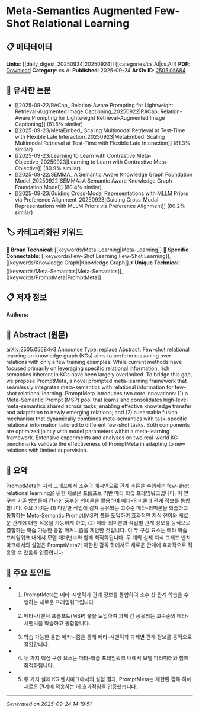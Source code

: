 <!-- KEYWORD_LINKING_METADATA:
{
  "processed_timestamp": "2025-09-24T14:19:51.233470",
  "vocabulary_version": "1.0",
  "selected_keywords": [
    "Few-Shot Learning",
    "Knowledge Graph",
    "Meta-Semantics",
    "Meta-Learning",
    "PromptMeta"
  ],
  "rejected_keywords": [],
  "similarity_scores": {
    "Few-Shot Learning": 0.82,
    "Knowledge Graph": 0.85,
    "Meta-Semantics": 0.78,
    "Meta-Learning": 0.8,
    "PromptMeta": 0.79
  },
  "extraction_method": "AI_prompt_based",
  "budget_applied": true,
  "candidates_json": {
    "candidates": [
      {
        "surface": "Few-Shot Relational Learning",
        "canonical": "Few-Shot Learning",
        "aliases": [
          "Few-Shot Relation Learning"
        ],
        "category": "specific_connectable",
        "rationale": "Links to the concept of few-shot learning, which is crucial for understanding the paper's focus on learning with limited examples.",
        "novelty_score": 0.55,
        "connectivity_score": 0.87,
        "specificity_score": 0.78,
        "link_intent_score": 0.82
      },
      {
        "surface": "Knowledge Graph",
        "canonical": "Knowledge Graph",
        "aliases": [
          "KG"
        ],
        "category": "specific_connectable",
        "rationale": "Central to the paper's methodology and connects with existing work on graph-based learning.",
        "novelty_score": 0.45,
        "connectivity_score": 0.89,
        "specificity_score": 0.8,
        "link_intent_score": 0.85
      },
      {
        "surface": "Meta-Semantics",
        "canonical": "Meta-Semantics",
        "aliases": [
          "Meta Semantic"
        ],
        "category": "unique_technical",
        "rationale": "Introduces a novel concept that is essential for understanding the proposed framework.",
        "novelty_score": 0.72,
        "connectivity_score": 0.65,
        "specificity_score": 0.83,
        "link_intent_score": 0.78
      },
      {
        "surface": "Meta-Learning Framework",
        "canonical": "Meta-Learning",
        "aliases": [
          "Meta Learning Framework"
        ],
        "category": "broad_technical",
        "rationale": "Provides a broad technical context for the paper's approach, linking it to the meta-learning domain.",
        "novelty_score": 0.5,
        "connectivity_score": 0.75,
        "specificity_score": 0.7,
        "link_intent_score": 0.8
      },
      {
        "surface": "PromptMeta",
        "canonical": "PromptMeta",
        "aliases": [],
        "category": "unique_technical",
        "rationale": "Represents the specific framework introduced by the authors, crucial for understanding the paper's contribution.",
        "novelty_score": 0.85,
        "connectivity_score": 0.6,
        "specificity_score": 0.9,
        "link_intent_score": 0.79
      }
    ],
    "ban_list_suggestions": [
      "reasoning",
      "training examples",
      "limited supervision"
    ]
  },
  "decisions": [
    {
      "candidate_surface": "Few-Shot Relational Learning",
      "resolved_canonical": "Few-Shot Learning",
      "decision": "linked",
      "scores": {
        "novelty": 0.55,
        "connectivity": 0.87,
        "specificity": 0.78,
        "link_intent": 0.82
      }
    },
    {
      "candidate_surface": "Knowledge Graph",
      "resolved_canonical": "Knowledge Graph",
      "decision": "linked",
      "scores": {
        "novelty": 0.45,
        "connectivity": 0.89,
        "specificity": 0.8,
        "link_intent": 0.85
      }
    },
    {
      "candidate_surface": "Meta-Semantics",
      "resolved_canonical": "Meta-Semantics",
      "decision": "linked",
      "scores": {
        "novelty": 0.72,
        "connectivity": 0.65,
        "specificity": 0.83,
        "link_intent": 0.78
      }
    },
    {
      "candidate_surface": "Meta-Learning Framework",
      "resolved_canonical": "Meta-Learning",
      "decision": "linked",
      "scores": {
        "novelty": 0.5,
        "connectivity": 0.75,
        "specificity": 0.7,
        "link_intent": 0.8
      }
    },
    {
      "candidate_surface": "PromptMeta",
      "resolved_canonical": "PromptMeta",
      "decision": "linked",
      "scores": {
        "novelty": 0.85,
        "connectivity": 0.6,
        "specificity": 0.9,
        "link_intent": 0.79
      }
    }
  ]
}
-->

# Meta-Semantics Augmented Few-Shot Relational Learning

## 📋 메타데이터

**Links**: [[daily_digest_20250924|20250924]] [[categories/cs.AI|cs.AI]]
**PDF**: [Download](https://arxiv.org/pdf/2505.05684.pdf)
**Category**: cs.AI
**Published**: 2025-09-24
**ArXiv ID**: [2505.05684](https://arxiv.org/abs/2505.05684)

## 🔗 유사한 논문
- [[2025-09-22/RACap_ Relation-Aware Prompting for Lightweight Retrieval-Augmented Image Captioning_20250922|RACap: Relation-Aware Prompting for Lightweight Retrieval-Augmented Image Captioning]] (81.5% similar)
- [[2025-09-23/MetaEmbed_ Scaling Multimodal Retrieval at Test-Time with Flexible Late Interaction_20250923|MetaEmbed: Scaling Multimodal Retrieval at Test-Time with Flexible Late Interaction]] (81.3% similar)
- [[2025-09-23/Learning to Learn with Contrastive Meta-Objective_20250923|Learning to Learn with Contrastive Meta-Objective]] (80.9% similar)
- [[2025-09-22/SEMMA_ A Semantic Aware Knowledge Graph Foundation Model_20250922|SEMMA: A Semantic Aware Knowledge Graph Foundation Model]] (80.4% similar)
- [[2025-09-23/Guiding Cross-Modal Representations with MLLM Priors via Preference Alignment_20250923|Guiding Cross-Modal Representations with MLLM Priors via Preference Alignment]] (80.2% similar)

## 🏷️ 카테고리화된 키워드
**🧠 Broad Technical**: [[keywords/Meta-Learning|Meta-Learning]]
**🔗 Specific Connectable**: [[keywords/Few-Shot Learning|Few-Shot Learning]], [[keywords/Knowledge Graph|Knowledge Graph]]
**⚡ Unique Technical**: [[keywords/Meta-Semantics|Meta-Semantics]], [[keywords/PromptMeta|PromptMeta]]

## 📋 저자 정보

**Authors:** 

## 📄 Abstract (원문)

arXiv:2505.05684v3 Announce Type: replace 
Abstract: Few-shot relational learning on knowledge graph (KGs) aims to perform reasoning over relations with only a few training examples. While current methods have focused primarily on leveraging specific relational information, rich semantics inherent in KGs have been largely overlooked. To bridge this gap, we propose PromptMeta, a novel prompted meta-learning framework that seamlessly integrates meta-semantics with relational information for few-shot relational learning. PromptMeta introduces two core innovations: (1) a Meta-Semantic Prompt (MSP) pool that learns and consolidates high-level meta-semantics shared across tasks, enabling effective knowledge transfer and adaptation to newly emerging relations; and (2) a learnable fusion mechanism that dynamically combines meta-semantics with task-specific relational information tailored to different few-shot tasks. Both components are optimized jointly with model parameters within a meta-learning framework. Extensive experiments and analyses on two real-world KG benchmarks validate the effectiveness of PromptMeta in adapting to new relations with limited supervision.

## 📝 요약

PromptMeta는 지식 그래프에서 소수의 예시만으로 관계 추론을 수행하는 few-shot relational learning을 위한 새로운 프롬프트 기반 메타 학습 프레임워크입니다. 이 연구는 기존 방법들이 간과한 풍부한 의미론을 활용하여 메타-의미론과 관계 정보를 통합합니다. 주요 기여는 (1) 다양한 작업에 걸쳐 공유되는 고수준 메타-의미론을 학습하고 통합하는 Meta-Semantic Prompt(MSP) 풀을 도입하여 효과적인 지식 전이와 새로운 관계에 대한 적응을 가능하게 하고, (2) 메타-의미론과 작업별 관계 정보를 동적으로 결합하는 학습 가능한 융합 메커니즘을 제안한 것입니다. 이 두 구성 요소는 메타 학습 프레임워크 내에서 모델 매개변수와 함께 최적화됩니다. 두 개의 실제 지식 그래프 벤치마크에서의 실험은 PromptMeta가 제한된 감독 하에서도 새로운 관계에 효과적으로 적응할 수 있음을 입증합니다.

## 🎯 주요 포인트

- 1. PromptMeta는 메타-시맨틱과 관계 정보를 통합하여 소수 샷 관계 학습을 수행하는 새로운 프레임워크입니다.
- 2. 메타-시맨틱 프롬프트(MSP) 풀을 도입하여 과제 간 공유되는 고수준의 메타-시맨틱을 학습하고 통합합니다.
- 3. 학습 가능한 융합 메커니즘을 통해 메타-시맨틱과 과제별 관계 정보를 동적으로 결합합니다.
- 4. 두 가지 핵심 구성 요소는 메타-학습 프레임워크 내에서 모델 파라미터와 함께 최적화됩니다.
- 5. 두 가지 실제 KG 벤치마크에서의 실험 결과, PromptMeta는 제한된 감독 하에 새로운 관계에 적응하는 데 효과적임을 입증했습니다.


---

*Generated on 2025-09-24 14:19:51*